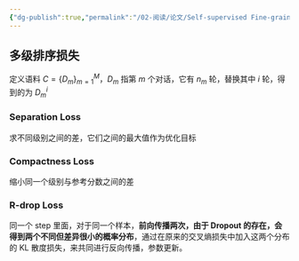 ```yaml
---
{"dg-publish":true,"permalink":"/02-阅读/论文/Self-supervised Fine-grained Dialogue Evaluation/","title":"Self-supervised Fine-grained Dialogue Evaluation","tags":["对话评价","COLING2022"]}
---
```



## 多级排序损失

定义语料 $C=\{D_m\}_{m=1}^M$，$D_m$ 指第 $m$ 个对话，它有 $n_m$ 轮，替换其中 $i$ 轮，得到的为 $D_m^i$

### Separation Loss

求不同级别之间的差，它们之间的最大值作为优化目标

### Compactness Loss

缩小同一个级别与参考分数之间的差

### R-drop Loss

同一个 step 里面，对于同一个样本，**前向传播两次，由于 Dropout 的存在，会得到两个不同但差异很小的概率分布**，通过在原来的交叉熵损失中加入这两个分布的 KL 散度损失，来共同进行反向传播，参数更新。
